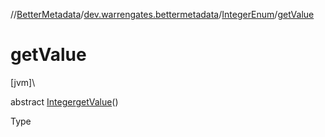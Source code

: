 //[BetterMetadata](../../../index.md)/[dev.warrengates.bettermetadata](../index.md)/[IntegerEnum](index.md)/[getValue](get-value.md)

# getValue

[jvm]\

abstract [Integer](https://docs.oracle.com/javase/8/docs/api/java/lang/Integer.html)[getValue](get-value.md)()

Type
